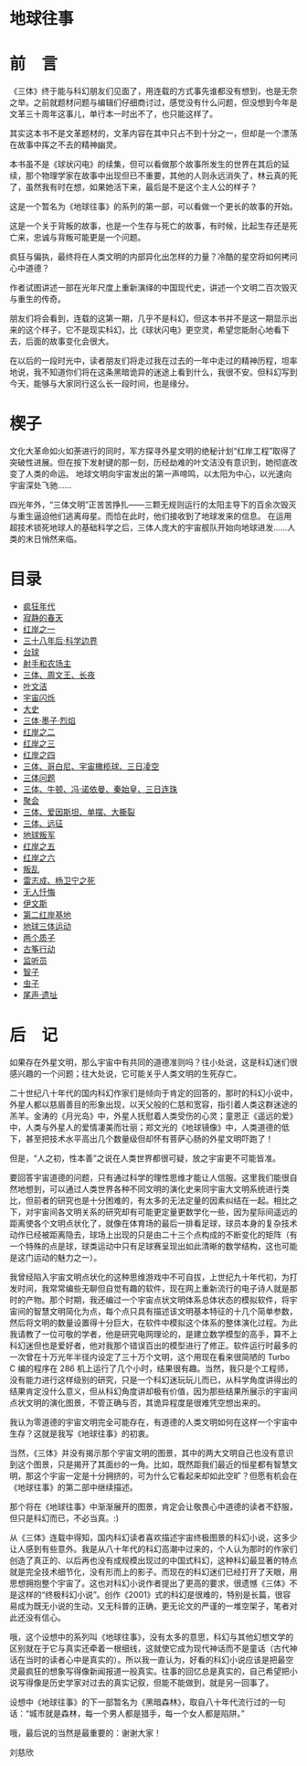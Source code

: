 # 地球往事

# 前　言

《三体》终于能与科幻朋友们见面了，用连载的方式事先谁都没有想到，也是无奈之举。之前就题材问题与编辑们仔细商讨过，感觉没有什么问题，但没想到今年是文革三十周年这事儿，单行本一时出不了，也只能这样了。

其实这本书不是文革题材的，文革内容在其中只占不到十分之一，但却是一个漂荡在故事中挥之不去的精神幽灵。

本书虽不是《球状闪电》的续集，但可以看做那个故事所发生的世界在其后的延续，那个物理学家在故事中出现但已不重要，其他的人则永远消失了，林云真的死了，虽然我有时在想，如果她活下来，最后是不是这个主人公的样子？

这是一个暂名为《地球往事》的系列的第一部，可以看做一个更长的故事的开始。

这是一个关于背叛的故事，也是一个生存与死亡的故事，有时候，比起生存还是死亡来，忠诚与背叛可能更是一个问题。

疯狂与偏执，最终将在人类文明的内部异化出怎样的力量？冷酷的星空将如何拷问心中道德？

作者试图讲述一部在光年尺度上重新演绎的中国现代史，讲述一个文明二百次毁灭与重生的传奇。

朋友们将会看到，连载的这第一期，几乎不是科幻，但这本书并不是这一期显示出来的这个样子，它不是现实科幻，比《球状闪电》更空灵，希望您能耐心地看下去，后面的故事变化会很大。

在以后的一段时光中，读者朋友们将走过我在过去的一年中走过的精神历程，坦率地说，我不知道你们将在这条黑暗诡异的迷途上看到什么，我很不安。但科幻写到今天，能够与大家同行这么长一段时间，也是缘分。

# 楔子

文化大革命如火如荼进行的同时，军方探寻外星文明的绝秘计划“红岸工程”取得了突破性进展。但在按下发射键的那一刻，历经劫难的叶文洁没有意识到，她彻底改变了人类的命运。
地球文明向宇宙发出的第一声啼鸣，以太阳为中心，以光速向宇宙深处飞驰……

四光年外，“三体文明”正苦苦挣扎——三颗无规则运行的太阳主导下的百余次毁灭与重生逼迫他们逃离母星。而恰在此时，他们接收到了地球发来的信息。
在运用超技术锁死地球人的基础科学之后，三体人庞大的宇宙舰队开始向地球进发……人类的末日悄然来临。

# 目录

- [疯狂年代](./%E7%96%AF%E7%8B%82%E5%B9%B4%E4%BB%A3.md)
- [寂静的春天](./%E5%AF%82%E9%9D%99%E7%9A%84%E6%98%A5%E5%A4%A9.md)
- [红岸之一](./%E7%BA%A2%E5%B2%B8%E4%B9%8B%E4%B8%80.md)
- [三十八年后·科学边界](./%E4%B8%89%E5%8D%81%E5%85%AB%E5%B9%B4%E5%90%8E%C2%B7%E7%A7%91%E5%AD%A6%E8%BE%B9%E7%95%8C.md)
- [台球](./%E5%8F%B0%E7%90%83.md)
- [射手和农场主](./%E5%B0%84%E6%89%8B%E5%92%8C%E5%86%9C%E5%9C%BA%E4%B8%BB.md)
- [三体、周文王、长夜](./%E4%B8%89%E4%BD%93%E3%80%81%E5%91%A8%E6%96%87%E7%8E%8B%E3%80%81%E9%95%BF%E5%A4%9C.md)
- [叶文洁](./%E5%8F%B6%E6%96%87%E6%B4%81.md)
- [宇宙闪烁](./%E5%AE%87%E5%AE%99%E9%97%AA%E7%83%81.md)
- [大史](./%E5%A4%A7%E5%8F%B2.md)
- [三体·墨子·烈焰](./%E4%B8%89%E4%BD%93%C2%B7%E5%A2%A8%E5%AD%90%C2%B7%E7%83%88%E7%84%B0.md)
- [红岸之二](./%E7%BA%A2%E5%B2%B8%E4%B9%8B%E4%BA%8C.md)
- [红岸之三](./%E7%BA%A2%E5%B2%B8%E4%B9%8B%E4%B8%89.md)
- [红岸之四](./%E7%BA%A2%E5%B2%B8%E4%B9%8B%E5%9B%9B.md)
- [三体、哥白尼、宇宙橄榄球、三日凌空](./%E4%B8%89%E4%BD%93%E3%80%81%E5%93%A5%E7%99%BD%E5%B0%BC%E3%80%81%E5%AE%87%E5%AE%99%E6%A9%84%E6%A6%84%E7%90%83%E3%80%81%E4%B8%89%E6%97%A5%E5%87%8C%E7%A9%BA.md)
- [三体问题](./%E4%B8%89%E4%BD%93%E9%97%AE%E9%A2%98.md)
- [三体、牛顿、冯·诺依曼、秦始皇、三日连珠](./%E4%B8%89%E4%BD%93%E3%80%81%E7%89%9B%E9%A1%BF%E3%80%81%E5%86%AF%C2%B7%E8%AF%BA%E4%BE%9D%E6%9B%BC%E3%80%81%E7%A7%A6%E5%A7%8B%E7%9A%87%E3%80%81%E4%B8%89%E6%97%A5%E8%BF%9E%E7%8F%A0.md)
- [聚会](聚会.md)
- [三体、爱因斯坦、单摆、大撕裂](./%E4%B8%89%E4%BD%93%E3%80%81%E7%88%B1%E5%9B%A0%E6%96%AF%E5%9D%A6%E3%80%81%E5%8D%95%E6%91%86%E3%80%81%E5%A4%A7%E6%92%95%E8%A3%82.md)
- [三体、远征](./%E4%B8%89%E4%BD%93%E3%80%81%E8%BF%9C%E5%BE%81.md)
- [地球叛军](./%E5%9C%B0%E7%90%83%E5%8F%9B%E5%86%9B.md)
- [红岸之五](./%E7%BA%A2%E5%B2%B8%E4%B9%8B%E4%BA%94.md)
- [红岸之六](./%E7%BA%A2%E5%B2%B8%E4%B9%8B%E5%85%AD.md)
- [叛乱](./%E5%8F%9B%E4%B9%B1.md)
- [雷志成、杨卫宁之死](./%E9%9B%B7%E5%BF%97%E6%88%90%E3%80%81%E6%9D%A8%E5%8D%AB%E5%AE%81%E4%B9%8B%E6%AD%BB.md)
- [无人忏悔](./%E6%97%A0%E4%BA%BA%E5%BF%8F%E6%82%94.md)
- [伊文斯](./%E4%BC%8A%E6%96%87%E6%96%AF.md)
- [第二红岸基地](./%E7%AC%AC%E4%BA%8C%E7%BA%A2%E5%B2%B8%E5%9F%BA%E5%9C%B0.md)
- [地球三体运动](./%E5%9C%B0%E7%90%83%E4%B8%89%E4%BD%93%E8%BF%90%E5%8A%A8.md)
- [两个质子](./%E4%B8%A4%E4%B8%AA%E8%B4%A8%E5%AD%90.md)
- [古筝行动](./%E5%8F%A4%E7%AD%9D%E8%A1%8C%E5%8A%A8.md)
- [监听员](./%E7%9B%91%E5%90%AC%E5%91%98.md)
- [智子](./%E6%99%BA%E5%AD%90.md)
- [虫子](./%E8%99%AB%E5%AD%90.md)
- [尾声·遗址](./%E5%B0%BE%E5%A3%B0%C2%B7%E9%81%97%E5%9D%80.md)

# 后　记

如果存在外星文明，那么宇宙中有共同的道德准则吗？往小处说，这是科幻迷们很感兴趣的一个问题；往大处说，它可能关乎人类文明的生死存亡。

二十世纪八十年代的国内科幻作家们是倾向于肯定的回答的，那时的科幻小说中，外星人都以慈眉善目的形象出现，以天父般的仁慈和宽容，指引着人类这群迷途的羔羊。金涛的《月光岛》中，外星人抚慰着人类受伤的心灵；童恩正《遥远的爱》中，人类与外星人的爱情凄美而壮丽；郑文光的《地球镜像》中，人类道德的低下，甚至把技术水平高出几个数量级但却怀有菩萨心肠的外星文明吓跑了！

但是，“人之初，性本善”之说在人类世界都很可疑，放之宇宙更不可能皆准。

要回答宇宙道德的问题，只有通过科学的理性思维才能让人信服。这里我们能很自然地想到，可以通过人类世界各种不同文明的演化史来同宇宙大文明系统进行类比，但前者的研究也是十分困难的，有太多的无法定量的因素纠结在一起。相比之下，对宇宙间各文明关系的研究却有可能更定量更数学化一些，因为星际间遥远的距离使各个文明点状化了，就像在体育场的最后一排看足球，球员本身的复杂技术动作已经被距离隐去，球场上出现的只是由二十三个点构成的不断变化的矩阵（有一个特殊的点是球，球类运动中只有足球赛呈现出如此清晰的数学结构，这也可能是这门运动的魅力之一）。

我曾经陷入宇宙文明点状化的这种思维游戏中不可自拔，上世纪九十年代初，为打发时间，我常常编些无聊但自觉有趣的软件，现在网上重新流行的电子诗人就是那时的产物。那个时期，我还编过一个宇宙点状文明体系总体状态的模拟软件，将宇宙间的智慧文明简化为点，每个点只具有描述该文明基本特征的十几个简单参数，然后将文明的数量设置得十分巨大，在软件中模拟这个体系的整体演化过程。为此我请教了一位可敬的学者，他是研究电网理论的，是建立数学模型的高手，算不上科幻迷但也是爱好者，他对我那个错误百出的模型进行了修正。软件运行时最多的一次曾在十万光年半径内设定了三十万个文明，这个用现在看来很简陋的 Turbo C 编的程序在 286 机上运行了几个小时，结果很有趣。当然，我只是个工程师，没有能力进行这样级别的研究，只是一个科幻迷玩玩儿而已，从科学角度讲得出的结果肯定没什么意义，但从科幻角度讲却极有价值，因为那些结果所展示的宇宙间点状文明的演化图景，不管正确与否，其诡异程度是很难凭空想出来的。

我认为零道德的宇宙文明完全可能存在，有道德的人类文明如何在这样一个宇宙中生存？这就是我写《地球往事》的初衷。

当然，《三体》并没有揭示那个宇宙文明的图景，其中的两大文明自己也没有意识到这个图景，只是揭开了其面纱的一角。比如，既然距我们最近的恒星都有智慧文明，那这个宇宙一定是十分拥挤的，可为什么它看起来却如此空旷？但愿有机会在《地球往事》的第二部中继续描述。

那个将在《地球往事》中渐渐展开的图景，肯定会让敬畏心中道德的读者不舒服，但只是科幻而已，不必当真。:)

从《三体》连载中得知，国内科幻读者喜欢描述宇宙终极图景的科幻小说，这多少让人感到有些意外。我是从八十年代的科幻高潮中过来的，个人认为那时的作家们创造了真正的、以后再也没有成规模出现过的中国式科幻，这种科幻最显著的特点就是完全技术细节化，没有形而上的影子。而现在的科幻迷们已经打开了天眼，用思想拥抱整个宇宙了。这也对科幻小说作者提出了更高的要求，很遗憾《三体》不是这样的“终极科幻小说”。创作《2001》式的科幻是很难的，特别是长篇，很容易成为既无小说的生动，又无科普的正确，更无论文的严谨的一堆空架子，笔者对此还没有信心。

哦，这个设想中的系列叫《地球往事》，没有太多的意思，科幻与其他幻想文学的区别就在于它与真实还牵着一根细线，这就使它成为现代神话而不是童话（古代神话在当时的读者心中是真实的）。所以我一直认为，好看的科幻小说应该是把最空灵最疯狂的想象写得像新闻报道一般真实。往事的回忆总是真实的，自己希望把小说写得像是历史学家对过去的真实记叙，但能不能做到，就是另一回事了。

设想中《地球往事》的下一部暂名为《黑暗森林》，取自八十年代流行过的一句话：“城市就是森林，每一个男人都是猎手，每一个女人都是陷阱。”

哦，最后说的当然是最重要的：谢谢大家！

刘慈欣
